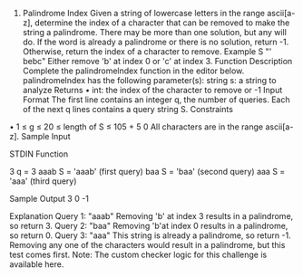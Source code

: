 1. Palindrome Index
Given a string of lowercase letters in the range
ascii[a-z], determine the index of a character that
can be removed to make the string a palindrome.
There may be more than one solution, but any
will do. If the word is already a palindrome or
there is no solution, return -1. Otherwise, return
the index of a character to remove.
Example
S "' bebc"
Either remove 'b' at index 0 or 'c' at index 3.
Function Description
Complete the palindromelndex function in the
editor below.
palindromelndex has the following parameter(s):
string s: a string to analyze
Returns
• int: the index of the character to remove or -1
Input Format
The first line contains an integer q, the number of
queries.
Each of the next q lines contains a query string S.
Constraints

• 1 ≤ g ≤ 20
≤ length of S ≤ 105 + 5
0 All characters are in the range ascii[a-z].
Sample Input

STDIN Function

3 q = 3
aaab S = 'aaab' (first query)
baa S = 'baa' (second query)
aaa S = 'aaa' (third query)

Sample Output
3
0
-1

Explanation
Query 1: "aaab"
Removing 'b' at index 3 results in a palindrome,
so return 3.
Query 2: "baa"
Removing 'b'at index 0 results in a palindrome,
so return 0.
Query 3: "aaa"
This string is already a palindrome, so return -1.
Removing any one of the characters would result
in a palindrome, but this test comes first.
Note: The custom checker logic for this challenge
is available here.
